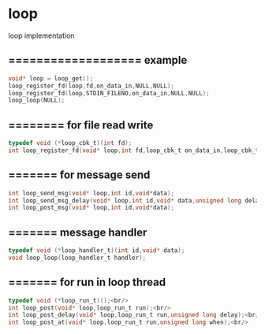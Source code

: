 # loop
loop implementation


===================
example
-------------------
```c
void* loop = loop_get();
loop_register_fd(loop,fd,on_data_in,NULL,NULL);
loop_register_fd(loop,STDIN_FILENO,on_data_in,NULL,NULL);
loop_loop(NULL);
```

========
for file read write
---------------------
```c
typedef void (*loop_cbk_t)(int fd); 
int loop_register_fd(void* loop,int fd,loop_cbk_t on_data_in,loop_cbk_t on_data_out,loop_cbk_t on_error);
```
=======
for message send 
--------------
```c
int loop_send_msg(void* loop,int id,void*data);
int loop_send_msg_delay(void* loop,int id,void* data,unsigned long delay);
int loop_post_msg(void* loop,int id,void*data);
```
=======
message handler
--------------
```c
typedef void (*loop_handler_t)(int id,void* data);
void loop_loop(loop_handler_t handler);
```

=======
for run in loop thread
----------------
```c
typedef void (*loop_run_t)();<br/>
int loop_post(void* loop,loop_run_t run);<br/>
int loop_post_delay(void* loop,loop_run_t run,unsigned long delay);<br/>
int loop_post_at(void* loop,loop_run_t run,unsigned long when);<br/>
```
